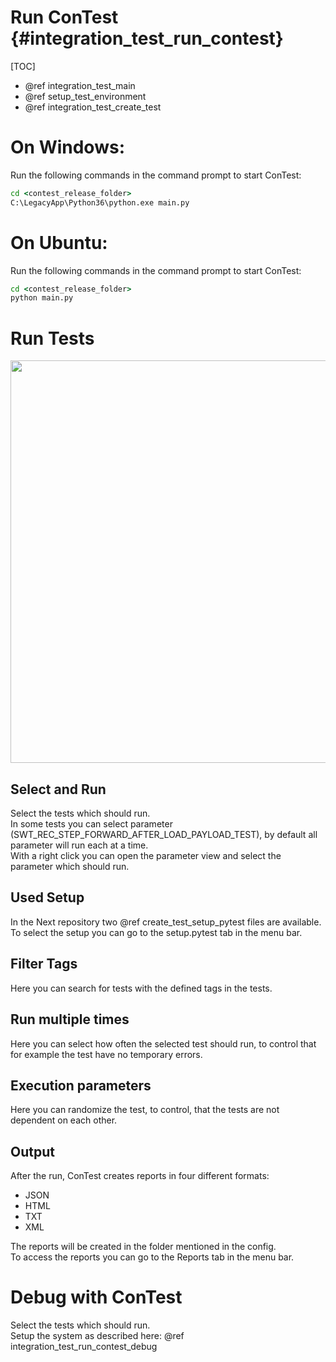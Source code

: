 Run ConTest {#integration_test_run_contest}
==============

[TOC]

* @ref integration_test_main
* @ref setup_test_environment
* @ref integration_test_create_test
 
# On Windows:

Run the following commands in the command prompt to start ConTest:

```cmd
cd <contest_release_folder>
C:\LegacyApp\Python36\python.exe main.py
```
# On Ubuntu:

Run the following commands in the command prompt to start ConTest:

```cmd
cd <contest_release_folder>
python main.py
```

# Run Tests

<img src="contest.png" width="644">

## Select and Run

Select the tests which should run.<br>
In some tests you can select parameter (SWT_REC_STEP_FORWARD_AFTER_LOAD_PAYLOAD_TEST), by default all parameter will run each at a time.<br>
With a right click you can open the parameter view and select the parameter which should run.

## Used Setup

In the Next repository two @ref create_test_setup_pytest files are available.<br>
To select the setup you can go to the setup.pytest tab in the menu bar.

## Filter Tags

Here you can search for tests with the defined tags in the tests.

## Run multiple times

Here you can select how often the selected test should run, to control that for example the test have no temporary errors.

## Execution parameters

Here you can randomize the test, to control, that the tests are not dependent on each other.

## Output

After the run, ConTest creates reports in four different formats:

* JSON
* HTML
* TXT
* XML

The reports will be created in the folder mentioned in the config.<br>
To access the reports you can go to the Reports tab in the menu bar.<br>

# Debug with ConTest

Select the tests which should run.<br>
Setup the system as described here: @ref integration_test_run_contest_debug